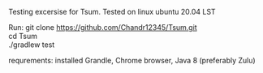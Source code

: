 Testing excersise for Tsum.
Tested on linux ubuntu 20.04 LST

Run: git clone https://github.com/Chandr12345/Tsum.git<br>
cd Tsum<br>
./gradlew test<br>

requrements:
installed Grandle, Chrome browser, Java 8 (preferably Zulu)
